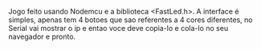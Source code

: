 Jogo feito usando Nodemcu e a biblioteca <FastLed.h>. A interface é simples, apenas tem 4 botoes que sao referentes a 4 cores diferentes, no Serial vai mostrar o ip e entao voce deve copia-lo e cola-lo no seu navegador e pronto.



